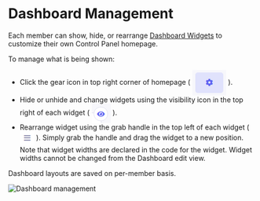 <!--
    This source file is part of the open source project
    ExpressionEngine User Guide (https://github.com/ExpressionEngine/ExpressionEngine-User-Guide)

    @link      https://expressionengine.com/
    @copyright Copyright (c) 2003-2021, Packet Tide, LLC (https://packettide.com)
    @license   https://expressionengine.com/license Licensed under Apache License, Version 2.0
-->

# Dashboard Management

Each member can show, hide, or rearrange [Dashboard Widgets](pro/development/widgets.md) to customize their own Control Panel homepage. 

To manage what is being shown:

- Click the gear icon in top right corner of homepage ( <img style="margin-bottom: 0px; vertical-align: middle;" src="../_images/dashboard_gear_icon.png" alt="layout edit icon"> ). 
- Hide or unhide and change widgets using the visibility icon in the top right of each widget ( <img style="margin-bottom: 0px; vertical-align: middle;" src="../_images/pro_visibility.png" alt="visibility icon"> ).
- Rearrange widget using the grab handle in the top left of each widget ( <img style="margin-bottom: 0px; vertical-align: middle;" src="../_images/pro_grab.png" alt="visibility icon"> ). Simply grab the handle and drag the widget to a new position. Note that widget widths are declared in the code for the widget. Widget widths cannot be changed from the Dashboard edit view.

Dashboard layouts are saved on per-member basis.

![Dashboard management](_images/pro_dashboard_management.gif)